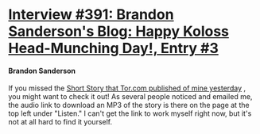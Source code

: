 # [Interview #391: Brandon Sanderson's Blog: Happy Koloss Head-Munching Day!, Entry #3](https://www.theoryland.com/intvmain.php?i=391#3)

#### Brandon Sanderson

If you missed the
[Short Story that Tor.com published of mine yesterday](http://www.tor.com/stories/2008/12/firstborn)
, you might want to check it out! As several people noticed and emailed me, the audio link to download an MP3 of the story is there on the page at the top left under "Listen." I can't get the link to work myself right now, but it's not at all hard to find it yourself.

